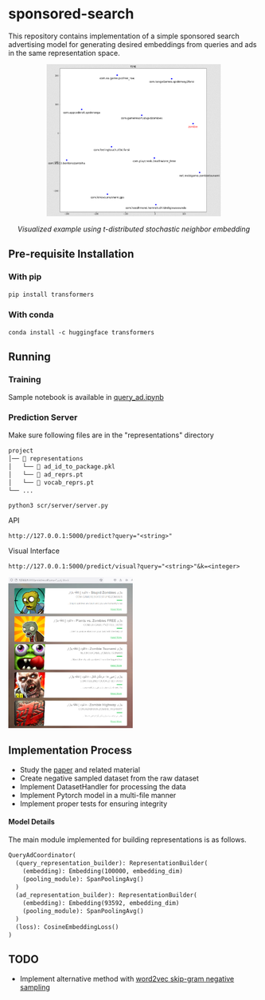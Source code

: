 # sponsored-search
This repository contains implementation of a simple sponsored search advertising model 
for generating desired embeddings from queries and ads in the same representation space.

<div style="text-align:center">
<p>
    <img src="images/tsne.png" width="350" alt="tsne">
</p>
    <em>Visualized example using t-distributed stochastic neighbor embedding</em>
</div>

## Pre-requisite Installation
### With pip
```bash
pip install transformers
```
 ### With conda
```shell script
conda install -c huggingface transformers
```
 
 ## Running
 ### Training
Sample notebook is available in [query_ad.ipynb](query_ad.ipynb)
 ### Prediction Server
 Make sure following files are in the "representations" directory
 ```
project
│── 📂 representations
│   └── 📜 ad_id_to_package.pkl
│   └── 📜 ad_reprs.pt
│   └── 📜 vocab_reprs.pt
└── ...
```
 ```shell script
python3 scr/server/server.py
```
API
 ```shell script
http://127.0.0.1:5000/predict?query="<string>"
```
Visual Interface
 ```shell script
http://127.0.0.1:5000/predict/visual?query="<string>"&k=<integer>
```
<img src="images/visual_predictions.png" width="250" alt="visual_predictions">

 
 ## Implementation Process
* Study the [paper](https://arxiv.org/pdf/1607.01869.pdf) and related material
* Create negative sampled dataset from the raw dataset
* Implement DatasetHandler for processing the data
* Implement Pytorch model in a multi-file manner
* Implement proper tests for ensuring integrity

#### Model Details
The main module implemented for building representations is as follows.
```shell script
QueryAdCoordinator(
  (query_representation_builder): RepresentationBuilder(
    (embedding): Embedding(100000, embedding_dim)
    (pooling_module): SpanPoolingAvg()
  )
  (ad_representation_builder): RepresentationBuilder(
    (embedding): Embedding(93592, embedding_dim)
    (pooling_module): SpanPoolingAvg()
  )
  (loss): CosineEmbeddingLoss()
)
```

## TODO
* Implement alternative method with [word2vec skip-gram negative sampling](https://github.com/LakheyM/word2vec/blob/master/word2vec_SGNS_git.ipynb)